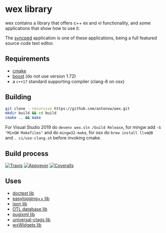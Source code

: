 # wex library

wex contains a library that offers c++ ex and vi functionality,
and some applications that show how to use it.

The [syncped](http://sourceforge.net/projects/syncped) application is
one of these applications, being a full featured source code text editor.

## Requirements

- [cmake](http://www.cmake.org/)
- [boost](https://www.boost.org) (do not use version 1.72)
- a `c++17` standard supporting compiler (clang-8 on osx)

## Building

```bash
git clone --recursive https://github.com/antonvw/wex.git
mkdir build && cd build
cmake .. && make
```

For Visual Studio 2019 do
  `devenv wex.sln /build Release`,
for mingw add `-G "MinGW Makefiles"` and do `mingw32-make`, for osx do
`brew install llvm@8` and `. ci/use-clang.sh` before invoking cmake.

## Build process

  [![Travis](https://travis-ci.org/antonvw/wex.png?branch=develop)](https://travis-ci.org/antonvw/wex)
  [![Appveyor](https://ci.appveyor.com/api/projects/status/a346d8537whyrjev?svg=true)](https://ci.appveyor.com/project/antonvw/wex)
  [![Coveralls](https://coveralls.io/repos/antonvw/wex/badge.svg?branch=develop&service=github)](https://coveralls.io/github/antonvw/wex?branch=develop)

## Uses

- [doctest lib](https://github.com/onqtam/doctest)
- [easylogging++ lib](https://github.com/amrayn/easyloggingpp)
- [json lib](https://github.com/nlohmann/json)
- [OTL database lib](http://otl.sourceforge.net/)
- [pugixml lib](https://github.com/zeux/pugixml)
- [universal-ctags lib](https://github.com/universal-ctags/ctags)
- [wxWidgets lib](https://github.com/wxWidgets/wxWidgets/)

